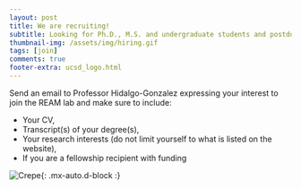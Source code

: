 ```yaml
---
layout: post
title: We are recruiting!
subtitle: Looking for Ph.D., M.S. and undergraduate students and postdocs
thumbnail-img: /assets/img/hiring.gif
tags: [join]
comments: true
footer-extra: ucsd_logo.html
---
```


Send an email to Professor Hidalgo-Gonzalez expressing your interest to join the REAM lab and make sure to include:
 - Your CV, 
 - Transcript(s) of your degree(s), 
 - Your research interests (do not limit yourself to what is listed on the website),
 - If you are a fellowship recipient with funding


![Crepe](https://media.giphy.com/media/3oKIPz6FWhfMAOsZAk/giphy.gif){: .mx-auto.d-block :}


